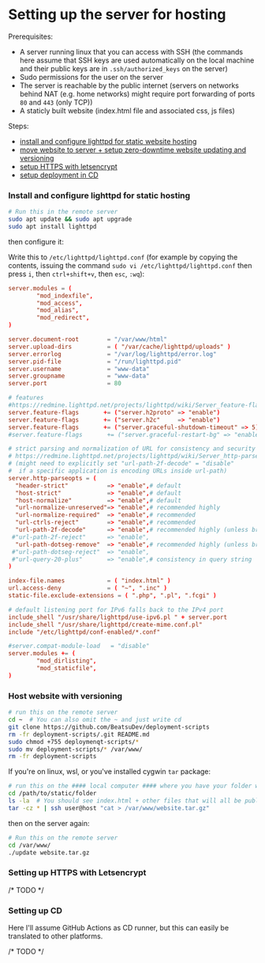 # Setting up the server for hosting
Prerequisites:
- A server running linux that you can access with SSH (the commands here assume that SSH keys are used automatically on the local machine and their public keys are in `.ssh/authorized_keys` on the server)
- Sudo permissions for the user on the server
- The server is reachable by the public internet (servers on networks behind NAT (e.g. home networks) might require port forwarding of ports `80` and `443` (only TCP))
- A staticly built website (index.html file and associated css, js files)
 
Steps:
- [install and configure lighttpd for static website hosting](#install-and-configure-lighttpd-for-static-hosting)
- [move website to server + setup zero-downtime website updating and versioning](#host-website-with-versioning)
- [setup HTTPS with letsencrypt](#setting-up-https-with-letsencrypt)
- [setup deployment in CD](#setting-up-cd)

### Install and configure lighttpd for static hosting
```bash
# Run this in the remote server
sudo apt update && sudo apt upgrade
sudo apt install lighttpd
```
then configure it:

Write this to `/etc/lighttpd/lighttpd.conf` (for example by copying the contents, issuing the command `sudo vi /etc/lighttpd/lighttpd.conf` then press `i`, then `ctrl+shift+v`, then `esc`, `:wq`):
```conf
server.modules = (
        "mod_indexfile",
        "mod_access",
        "mod_alias",
        "mod_redirect",
)

server.document-root        = "/var/www/html"
server.upload-dirs          = ( "/var/cache/lighttpd/uploads" )
server.errorlog             = "/var/log/lighttpd/error.log"
server.pid-file             = "/run/lighttpd.pid"
server.username             = "www-data"
server.groupname            = "www-data"
server.port                 = 80

# features
#https://redmine.lighttpd.net/projects/lighttpd/wiki/Server_feature-flagsDetails
server.feature-flags       += ("server.h2proto" => "enable")
server.feature-flags       += ("server.h2c"     => "enable")
server.feature-flags       += ("server.graceful-shutdown-timeout" => 5)
#server.feature-flags       += ("server.graceful-restart-bg" => "enable")

# strict parsing and normalization of URL for consistency and security
# https://redmine.lighttpd.net/projects/lighttpd/wiki/Server_http-parseoptsDetails
# (might need to explicitly set "url-path-2f-decode" = "disable"
#  if a specific application is encoding URLs inside url-path)
server.http-parseopts = (
  "header-strict"           => "enable",# default
  "host-strict"             => "enable",# default
  "host-normalize"          => "enable",# default
  "url-normalize-unreserved"=> "enable",# recommended highly
  "url-normalize-required"  => "enable",# recommended
  "url-ctrls-reject"        => "enable",# recommended
  "url-path-2f-decode"      => "enable",# recommended highly (unless breaks app)
 #"url-path-2f-reject"      => "enable",
  "url-path-dotseg-remove"  => "enable",# recommended highly (unless breaks app)
 #"url-path-dotseg-reject"  => "enable",
 #"url-query-20-plus"       => "enable",# consistency in query string
)

index-file.names            = ( "index.html" )
url.access-deny             = ( "~", ".inc" )
static-file.exclude-extensions = ( ".php", ".pl", ".fcgi" )

# default listening port for IPv6 falls back to the IPv4 port
include_shell "/usr/share/lighttpd/use-ipv6.pl " + server.port
include_shell "/usr/share/lighttpd/create-mime.conf.pl"
include "/etc/lighttpd/conf-enabled/*.conf"

#server.compat-module-load   = "disable"
server.modules += (
        "mod_dirlisting",
        "mod_staticfile",
)
```

### Host website with versioning
```bash
# run this on the remote server
cd ~  # You can also omit the ~ and just write cd
git clone https://github.com/BeatsuDev/deployment-scripts
rm -fr deployment-scripts/.git README.md
sudo chmod +755 deploymenqt-scripts/*
sudo mv deployment-scripts/* /var/www/
rm -fr deployment-scripts
```
If you're on linux, wsl, or you've installed cygwin `tar` package:
```bash
# run this on the #### local computer #### where you have your folder with static website that you want to host
cd /path/to/static/folder
ls -la  # You should see index.html + other files that will all be publicly available for anyone in the world to see, including webscrapers that will guaranteed grab any leaked data. So be careful!
tar -cz * | ssh user@host "cat > /var/www/website.tar.gz"
```
then on the server again:
```bash
# Run this on the remote server
cd /var/www/
./update website.tar.gz
```

### Setting up HTTPS with Letsencrypt
/* TODO */

### Setting up CD
Here I'll assume GitHub Actions as CD runner, but this can easily be translated to other platforms. 

/* TODO */
